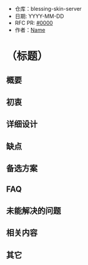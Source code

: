- 仓库：blessing-skin-server
- 日期: YYYY-MM-DD
- RFC PR: [#0000](https://github.com/bs-community/rfcs/pull/0) <!-- 可先不填，待发起 PR 后再补充 -->
- 作者：[Name](https://github.com/name)

# （标题）

## 概要



## 初衷



## 详细设计



## 缺点



## 备选方案



## FAQ



## 未能解决的问题



## 相关内容



## 其它

